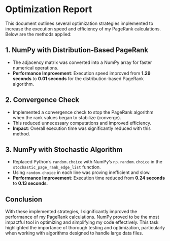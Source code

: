 # Optimization Report

This document outlines several optimization strategies implemented to increase the execution speed and efficiency of my PageRank calculations. Below are the methods applied:

## 1. NumPy with Distribution-Based PageRank
- The adjacency matrix was converted into a NumPy array for faster numerical operations.
- **Performance Improvement**: Execution speed improved from **1.29 seconds** to **0.01 seconds** for the distribution-based PageRank algorithm.

## 2. Convergence Check
- Implemented a convergence check to stop the PageRank algorithm when the rank values began to stabilize (converge). 
- This reduced unnecessary computations and improved efficiency.
- **Impact**: Overall execution time was significantly reduced with this method.

## 3. NumPy with Stochastic Algorithm
- Replaced Python’s `random.choice` with NumPy’s `np.random.choice` in the `stochastic_page_rank_edge_list` function.
- Using `random.choice` in each line was proving inefficient and slow.
- **Performance Improvement**: Execution time reduced from **0.24 seconds** to **0.13 seconds**.

## Conclusion
With these implemented strategies, I significantly improved the performance of my PageRank calculations. NumPy proved to be the most impactful tool in optimizing and simplifying my code effectively. This task highlighted the importance of thorough testing and optimization, particularly when working with algorithms designed to handle large data files.
